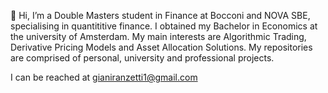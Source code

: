 👋 Hi, I’m a Double Masters student in Finance at Bocconi and NOVA SBE, specialising in quantititive finance. I obtained my Bachelor in Economics at the university of Amsterdam. My main interests are Algorithmic Trading, Derivative Pricing Models and Asset Allocation Solutions. My repositories are comprised of personal, university and professional projects.

I can be reached at gianiranzetti1@gmail.com
